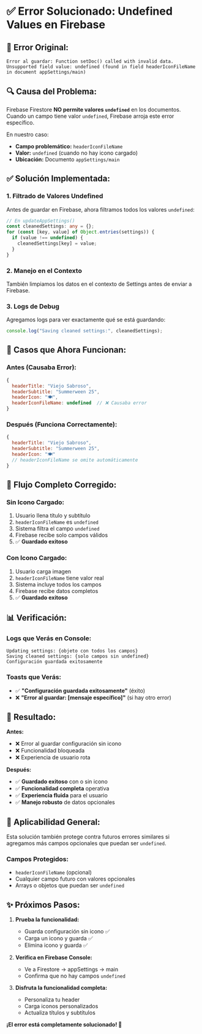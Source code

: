 # ✅ Error Solucionado: Undefined Values en Firebase

## 🐛 **Error Original:**

```
Error al guardar: Function setDoc() called with invalid data.
Unsupported field value: undefined (found in field headerIconFileName in document appSettings/main)
```

## 🔍 **Causa del Problema:**

Firebase Firestore **NO permite valores `undefined`** en los documentos. Cuando un campo tiene valor `undefined`, Firebase arroja este error específico.

En nuestro caso:

- **Campo problemático:** `headerIconFileName`
- **Valor:** `undefined` (cuando no hay icono cargado)
- **Ubicación:** Documento `appSettings/main`

## ✅ **Solución Implementada:**

### **1. Filtrado de Valores Undefined**

Antes de guardar en Firebase, ahora filtramos todos los valores `undefined`:

```typescript
// En updateAppSettings()
const cleanedSettings: any = {};
for (const [key, value] of Object.entries(settings)) {
  if (value !== undefined) {
    cleanedSettings[key] = value;
  }
}
```

### **2. Manejo en el Contexto**

También limpiamos los datos en el contexto de Settings antes de enviar a Firebase.

### **3. Logs de Debug**

Agregamos logs para ver exactamente qué se está guardando:

```typescript
console.log("Saving cleaned settings:", cleanedSettings);
```

## 🎯 **Casos que Ahora Funcionan:**

### **Antes (Causaba Error):**

```javascript
{
  headerTitle: "Viejo Sabroso",
  headerSubtitle: "Summerween 25",
  headerIcon: "🍽️",
  headerIconFileName: undefined  // ❌ Causaba error
}
```

### **Después (Funciona Correctamente):**

```javascript
{
  headerTitle: "Viejo Sabroso",
  headerSubtitle: "Summerween 25",
  headerIcon: "🍽️"
  // headerIconFileName se omite automáticamente
}
```

## 🔄 **Flujo Completo Corregido:**

### **Sin Icono Cargado:**

1. Usuario llena título y subtítulo
2. `headerIconFileName` es `undefined`
3. Sistema filtra el campo `undefined`
4. Firebase recibe solo campos válidos
5. ✅ **Guardado exitoso**

### **Con Icono Cargado:**

1. Usuario carga imagen
2. `headerIconFileName` tiene valor real
3. Sistema incluye todos los campos
4. Firebase recibe datos completos
5. ✅ **Guardado exitoso**

## 📊 **Verificación:**

### **Logs que Verás en Console:**

```
Updating settings: {objeto con todos los campos}
Saving cleaned settings: {solo campos sin undefined}
Configuración guardada exitosamente
```

### **Toasts que Verás:**

- ✅ **"Configuración guardada exitosamente"** (éxito)
- ❌ **"Error al guardar: [mensaje específico]"** (si hay otro error)

## 🎉 **Resultado:**

**Antes:**

- ❌ Error al guardar configuración sin icono
- ❌ Funcionalidad bloqueada
- ❌ Experiencia de usuario rota

**Después:**

- ✅ **Guardado exitoso** con o sin icono
- ✅ **Funcionalidad completa** operativa
- ✅ **Experiencia fluida** para el usuario
- ✅ **Manejo robusto** de datos opcionales

## 🔧 **Aplicabilidad General:**

Esta solución también protege contra futuros errores similares si agregamos más campos opcionales que puedan ser `undefined`.

### **Campos Protegidos:**

- `headerIconFileName` (opcional)
- Cualquier campo futuro con valores opcionales
- Arrays o objetos que puedan ser `undefined`

## ✨ **Próximos Pasos:**

1. **Prueba la funcionalidad:**

   - Guarda configuración sin icono ✅
   - Carga un icono y guarda ✅
   - Elimina icono y guarda ✅

2. **Verifica en Firebase Console:**

   - Ve a Firestore → appSettings → main
   - Confirma que no hay campos `undefined`

3. **Disfruta la funcionalidad completa:**
   - Personaliza tu header
   - Carga iconos personalizados
   - Actualiza títulos y subtítulos

**¡El error está completamente solucionado! 🎉**
